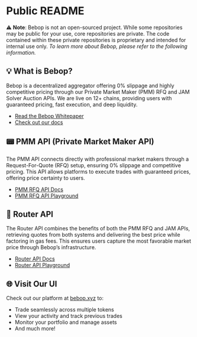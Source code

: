 # Public README

⚠️ **Note**:  Bebop is not an open-sourced project. While some repositories may be public for your use, core repositories are private. The code contained within these private repositories is proprietary and intended for internal use only. _To learn more about Bebop, please refer to the following information._

## 💡 What is Bebop?
Bebop is a decentralized aggregator offering 0% slippage and highly competitive pricing through our Private Market Maker (PMM) RFQ and JAM Solver Auction APIs. We are live on 12+ chains, providing users with guaranteed pricing, fast execution, and deep liquidity.

- [Read the Bebop Whitepaper](https://github.com/bebop-dex/jam-whitepaper)  
- [Check out our docs](https://docs.bebop.xyz/bebop)

## 📟 PMM API (Private Market Maker API)
The PMM API connects directly with professional market makers through a Request-For-Quote (RFQ) setup, ensuring 0% slippage and competitive pricing. This API allows platforms to execute trades with guaranteed prices, offering price certainty to users.

- [PMM RFQ API Docs](https://docs.bebop.xyz/bebop/bebop-api-pmm-rfq/pmm-rfq-api-intro)  
- [PMM RFQ API Playground](https://api.bebop.xyz/pmm/ethereum/docs)

## 🔀 Router API
The Router API combines the benefits of both the PMM RFQ and JAM APIs, retrieving quotes from both systems and delivering the best price while factoring in gas fees. This ensures users capture the most favorable market price through Bebop’s infrastructure.

- [Router API Docs](https://docs.bebop.xyz/bebop/bebop-api-router/router-api-introduction)  
- [Router API Playground](https://api.bebop.xyz/router/ethereum/docs)

## 🌐 Visit Our UI
Check out our platform at [bebop.xyz](https://bebop.xyz) to:
- Trade seamlessly across multiple tokens  
- View your activity and track previous trades  
- Monitor your portfolio and manage assets  
- And much more!
